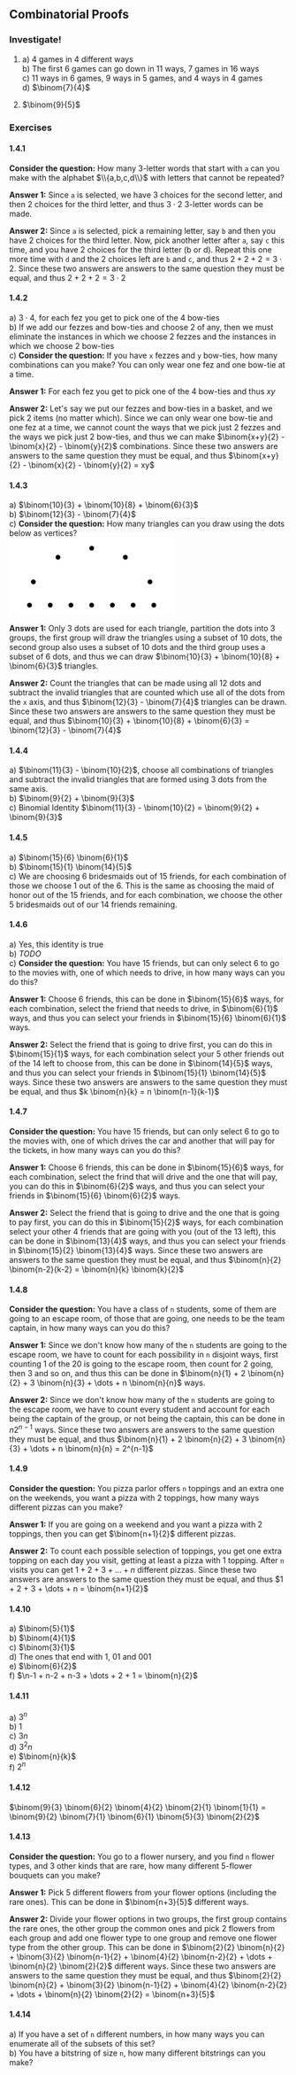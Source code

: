 ## Combinatorial Proofs
### Investigate!
1. a) 4 games in 4 different ways  
   b) The first 6 games can go down in 11 ways, 7 games in 16 ways  
   c) 11 ways in 6 games, 9 ways in 5 games, and 4 ways in 4 games  
   d) $\binom{7}{4}$  

2. $\binom{9}{5}$


### Exercises

#### 1.4.1
**Consider the question:** How many 3-letter words that start with `a` can you make with the alphabet $\\{a,b,c,d\\}$ with letters that cannot be repeated?

**Answer 1:** Since `a` is selected, we have 3 choices for the second letter, and then 2 choices for the third letter, and thus $3 \cdot 2$ 3-letter words can be made.

**Answer 2:** Since `a` is selected, pick a remaining letter, say `b` and then you have 2 choices for the third letter. Now, pick another letter after `a`, say `c` this time, and you have 2 choices for the third letter (b or d). Repeat this one more time with `d` and the 2 choices left are `b` and `c`, and thus $2+2+2 = 3 \cdot 2$. Since these two answers are answers to the same question they must be equal, and thus $2+2+2 = 3 \cdot 2$


#### 1.4.2
a) $3 \cdot 4$, for each fez you get to pick one of the 4 bow-ties  
b) If we add our fezzes and bow-ties and choose 2 of any, then we must eliminate the instances in which we choose 2 fezzes and the instances in which we choose 2 bow-ties  
c) **Consider the question:** If you have `x` fezzes and `y` bow-ties, how many combinations can you make? You can only wear one fez and one bow-tie at a time.

**Answer 1:** For each fez you get to pick one of the 4 bow-ties and thus $xy$

**Answer 2:** Let's say we put our fezzes and bow-ties in a basket, and we pick 2 items (no matter which). Since we can only wear one bow-tie and one fez at a time, we cannot count the ways that we pick just 2 fezzes and the ways we pick just 2 bow-ties, and thus we can make $\binom{x+y}{2} - \binom{x}{2} - \binom{y}{2}$ combinations. Since these two answers are answers to the same question they must be equal, and thus $\binom{x+y}{2} - \binom{x}{2} - \binom{y}{2} = xy$


#### 1.4.3
a) $\binom{10}{3} + \binom{10}{8} + \binom{6}{3}$  
b) $\binom{12}{3} - \binom{7}{4}$  
c) **Consider the question:** How many triangles can you draw using the dots below as vertices?  
![dots](https://github.com/jonathantorres/bookshelf/blob/master/dmoi/img/dots.png)

**Answer 1:** Only 3 dots are used for each triangle, partition the dots into 3 groups, the first group will draw the triangles using a subset of 10 dots, the second group also uses a subset of 10 dots and the third group uses a subset of 6 dots, and thus we can draw $\binom{10}{3} + \binom{10}{8} + \binom{6}{3}$ triangles.

**Answer 2:** Count the triangles that can be made using all 12 dots and subtract the invalid triangles that are counted which use all of the dots from the `x` axis, and thus $\binom{12}{3} - \binom{7}{4}$ triangles can be drawn. Since these two answers are answers to the same question they must be equal, and thus $\binom{10}{3} + \binom{10}{8} + \binom{6}{3} = \binom{12}{3} - \binom{7}{4}$

#### 1.4.4
a) $\binom{11}{3} - \binom{10}{2}$, choose all combinations of triangles and subtract the invalid triangles that are formed using 3 dots from the same axis.  
b) $\binom{9}{2} + \binom{9}{3}$  
c) Binomial Identity $\binom{11}{3} - \binom{10}{2} = \binom{9}{2} + \binom{9}{3}$  


#### 1.4.5
a) $\binom{15}{6} \binom{6}{1}$  
b) $\binom{15}{1} \binom{14}{5}$  
c) We are choosing 6 bridesmaids out of 15 friends, for each combination of those we choose 1 out of the 6. This is the same as choosing the maid of honor out of the 15 friends, and for each combination, we choose the other 5 bridesmaids out of our 14 friends remaining.  


#### 1.4.6
a) Yes, this identity is true  
b) *TODO*  
c) **Consider the question:** You have 15 friends, but can only select 6 to go to the movies with, one of which needs to drive, in how many ways can you do this?

**Answer 1:** Choose 6 friends, this can be done in $\binom{15}{6}$ ways, for each combination, select the friend that needs to drive, in $\binom{6}{1}$ ways, and thus you can select your friends in $\binom{15}{6} \binom{6}{1}$ ways.

**Answer 2:** Select the friend that is going to drive first, you can do this in $\binom{15}{1}$ ways, for each combination select your 5 other friends out of the 14 left to choose from, this can be done in $\binom{14}{5}$ ways, and thus you can select your friends in $\binom{15}{1} \binom{14}{5}$ ways. Since these two answers are answers to the same question they must be equal, and thus $k \binom{n}{k} = n \binom{n-1}{k-1}$  


#### 1.4.7
**Consider the question:** You have 15 friends, but can only select 6 to go to the movies with, one of which drives the car and another that will pay for the tickets, in how many ways can you do this?

**Answer 1:** Choose 6 friends, this can be done in $\binom{15}{6}$ ways, for each combination, select the frind that will drive and the one that will pay, you can do this in $\binom{6}{2}$ ways, and thus you can select your friends in $\binom{15}{6} \binom{6}{2}$ ways.

**Answer 2:** Select the friend that is going to drive and the one that is going to pay first, you can do this in $\binom{15}{2}$ ways, for each combination select your other 4 friends that are going with you (out of the 13 left), this can be done in $\binom{13}{4}$ ways, and thus you can select your friends in $\binom{15}{2} \binom{13}{4}$ ways. Since these two answers are answers to the same question they must be equal, and thus $\binom{n}{2} \binom{n-2}{k-2} = \binom{n}{k} \binom{k}{2}$  


#### 1.4.8
**Consider the question:** You have a class of `n` students, some of them are going to an escape room, of those that are going, one needs to be the team captain, in how many ways can you do this?

**Answer 1:** Since we don't know how many of the `n` students are going to the escape room, we have to count for each possibility in `n` disjoint ways, first counting 1 of the 20 is going to the escape room, then count for 2 going, then 3 and so on, and thus this can be done in $\binom{n}{1} + 2 \binom{n}{2} + 3 \binom{n}{3} + \dots + n \binom{n}{n}$ ways.

**Answer 2:** Since we don't know how many of the `n` students are going to the escape room, we have to count every student and account for each being the captain of the group, or not being the captain, this can be done in $n 2^{n-1}$ ways. Since these two answers are answers to the same question they must be equal, and thus $\binom{n}{1} + 2 \binom{n}{2} + 3 \binom{n}{3} + \dots + n \binom{n}{n} = 2^{n-1}$


#### 1.4.9
**Consider the question:** You pizza parlor offers `n` toppings and an extra one on the weekends, you want a pizza with 2 toppings, how many ways different pizzas can you make?

**Answer 1:** If you are going on a weekend and you want a pizza with 2 toppings, then you can get $\binom{n+1}{2}$ different pizzas.

**Answer 2:** To count each possible selection of toppings, you get one extra topping on each day you visit, getting at least a pizza with 1 topping. After `n` visits you can get $1 + 2 + 3 + \dots + n$ different pizzas. Since these two answers are answers to the same question they must be equal, and thus $1 + 2 + 3 + \dots + n = \binom{n+1}{2}$


#### 1.4.10
a) $\binom{5}{1}$  
b) $\binom{4}{1}$  
c) $\binom{3}{1}$  
d) The ones that end with 1, 01 and 001  
e) $\binom{6}{2}$  
f) $\n-1 + n-2 + n-3 + \dots + 2 + 1 = \binom{n}{2}$  


#### 1.4.11
a) $3^n$  
b) $1$  
c) $3n$  
d) $3^2 n$  
e) $\binom{n}{k}$  
f) $2^n$  


#### 1.4.12
$\binom{9}{3} \binom{6}{2} \binom{4}{2} \binom{2}{1} \binom{1}{1} = \binom{9}{2} \binom{7}{1} \binom{6}{1} \binom{5}{3} \binom{2}{2}$


#### 1.4.13
**Consider the question:** You go to a flower nursery, and you find `n` flower types, and 3 other kinds that are rare, how many different 5-flower bouquets can you make?

**Answer 1:** Pick 5 different flowers from your flower options (including the rare ones). This can be done in $\binom{n+3}{5}$ different ways.

**Answer 2:** Divide your flower options in two groups, the first group contains the rare ones, the other group the common ones and pick 2 flowers from each group and add one flower type to one group and remove one flower type from the other group. This can be done in $\binom{2}{2} \binom{n}{2} + \binom{3}{2} \binom{n-1}{2} + \binom{4}{2} \binom{n-2}{2} + \dots + \binom{n}{2} \binom{2}{2}$ different ways. Since these two answers are answers to the same question they must be equal, and thus $\binom{2}{2} \binom{n}{2} + \binom{3}{2} \binom{n-1}{2} + \binom{4}{2} \binom{n-2}{2} + \dots + \binom{n}{2} \binom{2}{2} = \binom{n+3}{5}$


#### 1.4.14
a) If you have a set of `n` different numbers, in how many ways you can enumerate all of the subsets of this set?  
b) You have a bitstring of size `n`, how many different bitstrings can you make?
